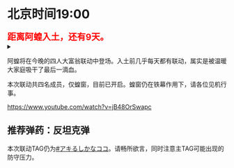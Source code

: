 # 北京时间19:00

<div style="color:red;font-size:20px;font-weight:bolder">距离阿蝗入土，还有9天。</div>

<details>
  <summary></summary>
  <img style="max-height: 600px;" src="https://img.nga.178.com/attachments/mon_202106/22/7nQ2o-4x8pZ1bT3cSge-mk.png"></img>
</details>

阿蝗将在今晚的四人大富翁联动中登场。入土前几乎每天都有联动，属实是被温暖大家庭吸干了最后一滴血。

本次联动共四名成员，仅蝗窗，目前已开启。蝗窗仍在铁幕作用下，请各位见机行事。

https://www.youtube.com/watch?v=jB48OrSwapc

## 推荐弹药：反坦克弹

本次联动TAG仍为[#アキるしかなココ](https://twitter.com/hashtag/%E3%82%A2%E3%82%AD%E3%82%8B%E3%81%97%E3%81%8B%E3%81%AA%E3%82%B3%E3%82%B3)。请畅所欲言，同时注意主TAG可能出现的防守压力。